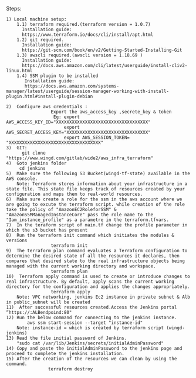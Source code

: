 Steps:

    1) Local machine setup:
        1.1) terraform required.(terraform version = 1.0.7)
          Installation guide:
          https://www.terraform.io/docs/cli/install/apt.html
        1.2) git required.
	      Installation guide:
	      https://git-scm.com/book/en/v2/Getting-Started-Installing-Git
        1.3) awscli required.(awscli version = 1.18.69 )
          Installation guide:
          https://docs.aws.amazon.com/cli/latest/userguide/install-cliv2-linux.html
        1.4) SSM plugin to be installed
           Installation guide:
           https://docs.aws.amazon.com/systems-manager/latest/userguide/session-manager-working-with-install-plugin.html#install-plugin-debian
		
    2)  Configure aws credentials : 
                     Export the aws_access_key ,secrete_key & token 
                      Eg: export AWS_ACCESS_KEY_ID="XXXXXXXXXXXXXXXXXXXXXXXXXXXXXXXXXXX"
                          export AWS_SECRET_ACCESS_KEY="XXXXXXXXXXXXXXXXXXXXXXXXXXXXXXX"
                          export AWS_SESSION_TOKEN= "XXXXXXXXXXXXXXXXXXXXXXXXXXXXXXXXXXX"
    3)  GIT: 
          git clone "https://www.wingd.com/gitlab/wide2/aws_infra_terraform"  
    4)  Goto jenkins folder
         cd jenkins
    5)  Make sure the following S3 Bucket(wingd-tf-state) available in the AWS console.
        Note: Terraform stores information about your infrastructure in a state file. This state file keeps track of resources created by your configuration and maps them to real-world resources.
    6)  Make sure create a role for the ssm in the aws account where we are going to excute the terraform script. while creation of the role take the policy of "AmazonEC2RoleforSSM" & "AmazonSSMManagedInstanceCore" pass the role name to the "Iam_instance_profile" as a parametre in the terraform.tfvars.
    7)  In the teraform script of main.tf change the profile parameter in which the s3 bucket has present
    8)  Run the terraform init command which initiates the modules & versions 
                     terraform init
    9)  The terraform plan command evaluates a Terraform configuration to determine the desired state of all the resources it declares, then compares that desired state to the real infrastructure objects being managed with the current working directory and workspace.
                     terraform plan
    10)  Terraform apply command is used to create or introduce changes to real infrastructure. By default, apply scans the current working directory for the configuration and applies the changes appropriately.
                     terraform apply
        Note: VPC networking, jenkins Ec2 instance in private subnet & Alb in public_subnet will be created         
    11)  After successful resources created.Access the Jenkins portal “https://:ALBendpoind:80"
    12) Run the below command for connecting to the jenkins instance.
            aws ssm start-session --target "instance-id" 
	    Note: instance-id = which is created by terraform script (wingd-jenkins)
    13) Read the file initial password of Jenkins.
        "sudo cat /var/lib/Jenkins/secrets/initialAdminPassword"
    14) Copy and paste the initialAdminPassword to the jenkins page and proceed to complete the jenkins installation.
    15) After the creation of the resources we can clean by using the command.
                    terraform destroy
